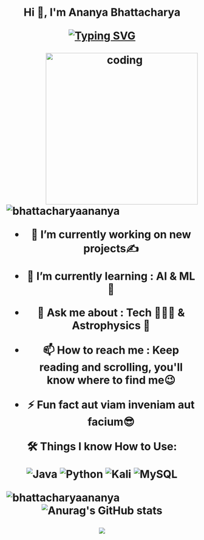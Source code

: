  <h1 align="center">Hi 👋, I'm Ananya Bhattacharya</h>
 
 <a href="https://git.io/typing-svg"><img src="https://readme-typing-svg.demolab.com?font=Fira+Code&pause=1000&color=F70000&width=435&lines=A+Passionate+Developer+from+India" alt="Typing SVG" /></a>
 
<img align="right" alt="coding" width="400" src="https://media3.giphy.com/media/SWoSkN6DxTszqIKEqv/giphy.gif">

<p align="left"> <img src="https://komarev.com/ghpvc/?username=bhattacharyaananya&label=Profile%20views&color=0e75b6&style=flat" alt="bhattacharyaananya" /> </p>

- 🔭 I’m currently working on new projects✍️

- 🌱 I’m currently learning : AI & ML🤖

- 💬 Ask me about : Tech 👨🏻‍💻 & Astrophysics 🌌 

- 📫 How to reach me : Keep reading and scrolling, you'll know where to find me😉

- ⚡ Fun fact **aut viam inveniam aut facium😎**

🛠️ Things I know **How to Use**:
     <p> ![Java](https://img.shields.io/badge/java-%23ED8B00.svg?style=for-the-badge&logo=openjdk&logoColor=white)
      ![Python](https://img.shields.io/badge/python-3670A0?style=for-the-badge&logo=python&logoColor=ffdd54)
      ![Kali](https://img.shields.io/badge/Kali-268BEE?style=for-the-badge&logo=kalilinux&logoColor=white)
      ![MySQL](https://img.shields.io/badge/mysql-%2300f.svg?style=for-the-badge&logo=mysql&logoColor=white)</p>
      
<p><img align="left" src="https://github-readme-stats.vercel.app/api/top-langs?username=bhattacharyaananya&hide_border=true" alt="bhattacharyaananya" /></p>

![Anurag's GitHub stats](https://github-readme-stats.vercel.app/api?username=bhattacharyaananya&theme=default&hide_border=true)

<p align="center"><img align="center" src="https://github-readme-streak-stats.herokuapp.com/?user=bhattacharyaananya&hide_border=true" /></p>


